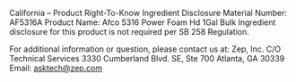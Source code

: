  
 
 
California – Product Right-To-Know Ingredient Disclosure 
Material Number: AF5316A 
Product Name: Afco 5316 Power Foam Hd 1Gal Bulk 
Ingredient disclosure for this product is not required per SB 258 Regulation. 
 
For additional information or question, please contact us at: 
Zep, Inc. 
C/O Technical Services 
3330 Cumberland Blvd. SE, Ste 700 
Atlanta, GA 30339 
Email: asktech@zep.com 
 
 
 
 

